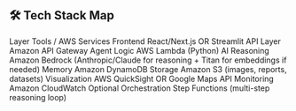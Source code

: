 ## 🛠️ Tech Stack Map
Layer	Tools / AWS Services
Frontend	React/Next.js OR Streamlit
API Layer	Amazon API Gateway
Agent Logic	AWS Lambda (Python)
AI Reasoning	Amazon Bedrock (Anthropic/Claude for reasoning + Titan for embeddings if needed)
Memory	Amazon DynamoDB
Storage	Amazon S3 (images, reports, datasets)
Visualization	AWS QuickSight OR Google Maps API
Monitoring	Amazon CloudWatch
Optional Orchestration	Step Functions (multi-step reasoning loop)
